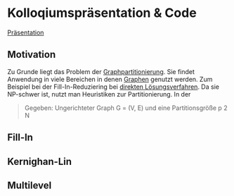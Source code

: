 # Kolloqiumspräsentation & Code

[Präsentation](koll.pdf)

## Motivation

Zu Grunde liegt das Problem der [Graphpartitionierung](https://en.wikipedia.org/wiki/Graph_partition). Sie findet Anwendung in viele Bereichen in denen [Graphen](https://de.wikipedia.org/wiki/Graph_(Graphentheorie)) genutzt werden. Zum Beispiel bei der Fill-In-Reduziering bei [direkten Lösungsverfahren](https://de.wikipedia.org/wiki/Direktes_Verfahren). Da sie NP-schwer ist, nutzt man Heuristiken zur Partitionierung.
In der 
> Gegeben:
> Ungerichteter Graph G = (V, E) und eine Partitionsgröße p 2 N


## Fill-In
## Kernighan-Lin
## Multilevel
